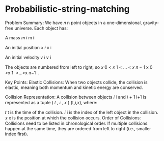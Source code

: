 # Probabilistic-string-matching

Problem Summary:
We have 
𝑛
n point objects in a one-dimensional, gravity-free universe. Each object has:

A mass 
𝑚
𝑖
m 
i
​
 
An initial position 
𝑥
𝑖
x 
i
​
 
An initial velocity 
𝑣
𝑖
v 
i
​
 
The objects are numbered from left to right, so 
𝑥
0
<
𝑥
1
<
…
<
𝑥
𝑛
−
1
x 
0
​
 <x 
1
​
 <…<x 
n−1
​
 .

Key Points:
Elastic Collisions: When two objects collide, the collision is elastic, meaning both momentum and kinetic energy are conserved.

Collision Representation: A collision between objects 
𝑖
i and 
𝑖
+
1
i+1 is represented as a tuple 
(
𝑡
,
𝑖
,
𝑥
)
(t,i,x), where:

𝑡
t is the time of the collision.
𝑖
i is the index of the left object in the collision.
𝑥
x is the position at which the collision occurs.
Order of Collisions: Collisions need to be listed in chronological order. If multiple collisions happen at the same time, they are ordered from left to right (i.e., smaller index first).
